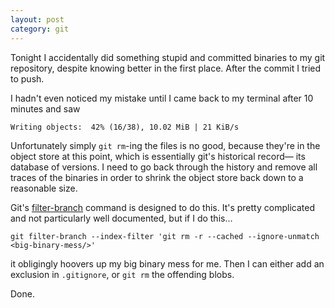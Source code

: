 ```yaml
---
layout: post
category: git
---
```


Tonight I accidentally did something stupid and committed binaries to
my git repository, despite knowing better in the first place. After
the commit I tried to push.

I hadn't even noticed my mistake until I came back to my terminal after 
10 minutes and saw

    Writing objects:  42% (16/38), 10.02 MiB | 21 KiB/s

Unfortunately simply `git rm`-ing the files is no good, because they're
in the object store at this point, which is essentially git's historical
record&mdash; its database of versions. I need to go back through the history
and remove all traces of the binaries in order to shrink the object
store back down to a reasonable size.

Git's [filter-branch](https://www.kernel.org/pub/software/scm/git/docs/git-filter-branch.html)
command is designed to do this. It's pretty complicated and not particularly
well documented, but if I do this...


    git filter-branch --index-filter 'git rm -r --cached --ignore-unmatch <big-binary-mess/>'

it obligingly hoovers up my big binary mess for me. Then I can either add
an exclusion in `.gitignore`, or `git rm` the offending blobs.

Done.
